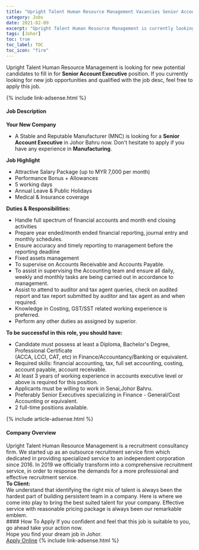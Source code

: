 ```yaml
---
title: "Upright Talent Human Resource Management Vacancies Senior Account Executive" 
category: Jobs 
date: 2021-02-09 
excerpt: "Upright Talent Human Resource Management is currently looking for suitable person to fill in the Senior Account Executive which based in Johor" 
tags: [Johor] 
toc: true 
toc_label: TOC 
toc_icon: "fire" 
--- 
```


<p>Upright Talent Human Resource Management is looking for new potential candidates to fill in for <b>Senior Account Executive</b> position. If you currently looking for new job opportunities and qualified with the job desc, feel free to apply this job.
</p>{% include link-adsense.html %} 
<div><div><h4>Job Description</h4></div><div><div><span><div><div><strong>Your New Company</strong><ul><li>A Stable and Reputable Manufacturer (MNC) is looking for a <strong>Senior Account Executive</strong> in Johor Bahru now. Don't hesitate to apply if you have any experience in <strong>Manufacturing</strong>.</li></ul><div><strong>Job Highlight</strong></div><ul><li>Attractive Salary Package (up to MYR 7,000 per month)</li><li>Performance Bonus + Allowances</li><li>5 working days</li><li>Annual Leave &amp; Public Holidays</li><li>Medical &amp; Insurance coverage</li></ul><div><strong>Duties &amp; Responsibilities:</strong></div><ul><li>Handle full spectrum of financial accounts and month end closing activities</li><li>Prepare year ended/month ended financial reporting, journal entry and monthly schedules.</li><li>Ensure accuracy and timely reporting to management before the reporting deadline</li><li>Fixed assets management</li><li>To supervise on Accounts Receivable and Accounts Payable.</li><li>To assist in supervising the Accounting team and ensure all daily, weekly and monthly tasks are being carried out in accordance to management.</li><li>Assist to attend to auditor and tax agent queries, check on audited report and tax report submitted by auditor and tax agent as and when required.</li><li>Knowledge in Costing, GST/SST related working experience is preferred.</li><li>Perform any other duties as assigned by superior.</li></ul><strong>To be successful in this role, you should have:</strong></div><ul><li>Candidate must possess at least a Diploma, Bachelor's Degree, Professional Certificate<br>(ACCA, LCCI, CAT, etc) in Finance/Accountancy/Banking or equivalent.</li><li>Required skills: financial accounting, tax, full set accounting, costing, account payable, account receivable.</li><li>At least 3 years of working experience in accounts executive level or above is required for this position.</li><li>Applicants must be willing to work in Senai,Johor Bahru.</li><li>Preferably Senior Executives specializing in Finance - General/Cost Accounting or equivalent.</li><li>2 full-time positions available.</li></ul></div></span></div></div></div> 
{% include article-adsense.html %} 
<div><div><h4>Company Overview</h4></div><div><div><span><div><div>
	Upright Talent Human Resource Management is a recruitment consultancy firm. We started up as an outsource recruitment service firm which dedicated in providing specialized service to an independent corporation since 2016. In 2019 we officially transform into a comprehensive recruitment service, in order to response the demands for a more professional and effective recruitment service.</div>
<div>
<div>
<div>
<strong>To Client:</strong></div>
<div>
			We understand that identifying the right mix of talent is always been the hardest part of building persistent team in a company. Here is where we come into play to bring the best suited talent for your company. Effective service with reasonable pricing package is always been our remarkable emblem.</div>
</div>
</div></div></span></div></div></div> 
#### How To Apply 
If you confident and feel that this job is suitable to you, go ahead take your action now. <br/> 
Hope you find your dream job in Johor. <br/> 
<a href="https://www.jobstreet.com.my/en/job/senior-account-executive-4479806?jobId=jobstreet-my-job-4479806&" class="btn btn--info" target="_blank" rel="nofollow noopenner">Apply Online</a> 
{% include link-adsense.html %} 